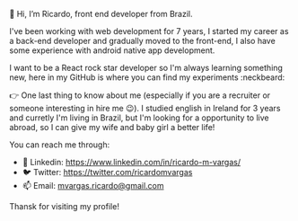 👋 Hi, I’m Ricardo, front end developer from Brazil.

I've been working with web development for 7 years, I started my career as a back-end developer and gradually moved to the front-end, I also have some experience with android native app development.

I want to be a React rock star developer so I'm always learning something new, here in my GitHub is where you can find my experiments :neckbeard:

:point_right: One last thing to know about me (especially if you are a recruiter or someone interesting in hire me :wink:).
I studied english in Ireland for 3 years and curretly I'm living in Brazil, but I'm looking for a opportunity to live abroad, so I can give my wife and baby girl a better life!

You can reach me through:
- :bust_in_silhouette: Linkedin: https://www.linkedin.com/in/ricardo-m-vargas/
- :bird: Twitter: https://twitter.com/ricardomvargas
- 📫 Email: mvargas.ricardo@gmail.com

Thansk for visiting my profile!
